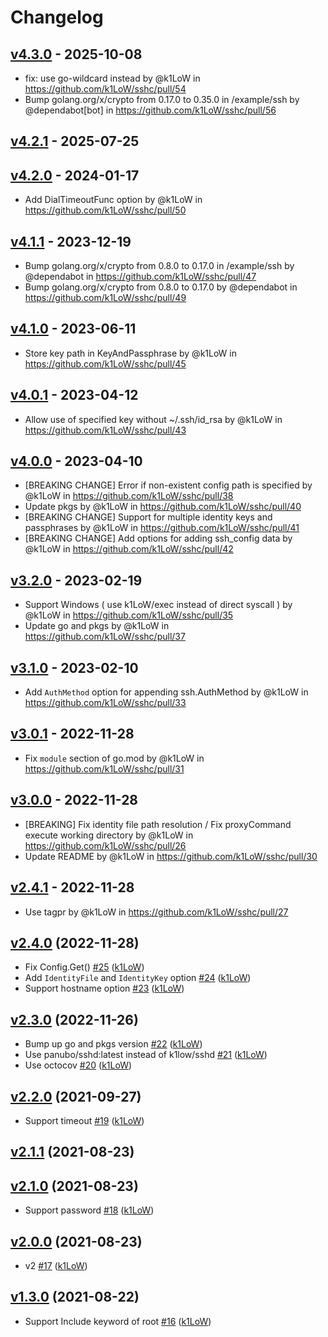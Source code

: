 # Changelog

## [v4.3.0](https://github.com/k1LoW/sshc/compare/v4.2.1...v4.3.0) - 2025-10-08
- fix: use go-wildcard instead by @k1LoW in https://github.com/k1LoW/sshc/pull/54
- Bump golang.org/x/crypto from 0.17.0 to 0.35.0 in /example/ssh by @dependabot[bot] in https://github.com/k1LoW/sshc/pull/56

## [v4.2.1](https://github.com/k1LoW/sshc/compare/v4.2.0...v4.2.1) - 2025-07-25

## [v4.2.0](https://github.com/k1LoW/sshc/compare/v4.1.1...v4.2.0) - 2024-01-17
- Add DialTimeoutFunc option by @k1LoW in https://github.com/k1LoW/sshc/pull/50

## [v4.1.1](https://github.com/k1LoW/sshc/compare/v4.1.0...v4.1.1) - 2023-12-19
- Bump golang.org/x/crypto from 0.8.0 to 0.17.0 in /example/ssh by @dependabot in https://github.com/k1LoW/sshc/pull/47
- Bump golang.org/x/crypto from 0.8.0 to 0.17.0 by @dependabot in https://github.com/k1LoW/sshc/pull/49

## [v4.1.0](https://github.com/k1LoW/sshc/compare/v4.0.1...v4.1.0) - 2023-06-11
- Store key path in KeyAndPassphrase by @k1LoW in https://github.com/k1LoW/sshc/pull/45

## [v4.0.1](https://github.com/k1LoW/sshc/compare/v4.0.0...v4.0.1) - 2023-04-12
- Allow use of specified key without ~/.ssh/id_rsa by @k1LoW in https://github.com/k1LoW/sshc/pull/43

## [v4.0.0](https://github.com/k1LoW/sshc/compare/v3.2.0...v4.0.0) - 2023-04-10
- [BREAKING CHANGE] Error if non-existent config path is specified by @k1LoW in https://github.com/k1LoW/sshc/pull/38
- Update pkgs by @k1LoW in https://github.com/k1LoW/sshc/pull/40
- [BREAKING CHANGE] Support for multiple identity keys and passphrases by @k1LoW in https://github.com/k1LoW/sshc/pull/41
- [BREAKING CHANGE] Add options for adding ssh_config data by @k1LoW in https://github.com/k1LoW/sshc/pull/42

## [v3.2.0](https://github.com/k1LoW/sshc/compare/v3.1.0...v3.2.0) - 2023-02-19
- Support Windows ( use k1LoW/exec instead of direct syscall ) by @k1LoW in https://github.com/k1LoW/sshc/pull/35
- Update go and pkgs by @k1LoW in https://github.com/k1LoW/sshc/pull/37

## [v3.1.0](https://github.com/k1LoW/sshc/compare/v3.0.1...v3.1.0) - 2023-02-10
- Add `AuthMethod` option for appending ssh.AuthMethod by @k1LoW in https://github.com/k1LoW/sshc/pull/33

## [v3.0.1](https://github.com/k1LoW/sshc/compare/v3.0.0...v3.0.1) - 2022-11-28
- Fix `module` section of go.mod  by @k1LoW in https://github.com/k1LoW/sshc/pull/31

## [v3.0.0](https://github.com/k1LoW/sshc/compare/v2.4.1...v3.0.0) - 2022-11-28
- [BREAKING] Fix identity file path resolution / Fix proxyCommand execute working directory by @k1LoW in https://github.com/k1LoW/sshc/pull/26
- Update README by @k1LoW in https://github.com/k1LoW/sshc/pull/30

## [v2.4.1](https://github.com/k1LoW/sshc/compare/v2.4.0...v2.4.1) - 2022-11-28
- Use tagpr by @k1LoW in https://github.com/k1LoW/sshc/pull/27

## [v2.4.0](https://github.com/k1LoW/sshc/compare/v2.3.0...v2.4.0) (2022-11-28)

* Fix Config.Get() [#25](https://github.com/k1LoW/sshc/pull/25) ([k1LoW](https://github.com/k1LoW))
* Add `IdentityFile` and `IdentityKey` option [#24](https://github.com/k1LoW/sshc/pull/24) ([k1LoW](https://github.com/k1LoW))
* Support hostname option [#23](https://github.com/k1LoW/sshc/pull/23) ([k1LoW](https://github.com/k1LoW))

## [v2.3.0](https://github.com/k1LoW/sshc/compare/v2.2.0...v2.3.0) (2022-11-26)

* Bump up go and pkgs version [#22](https://github.com/k1LoW/sshc/pull/22) ([k1LoW](https://github.com/k1LoW))
* Use panubo/sshd:latest instead of k1low/sshd [#21](https://github.com/k1LoW/sshc/pull/21) ([k1LoW](https://github.com/k1LoW))
* Use octocov [#20](https://github.com/k1LoW/sshc/pull/20) ([k1LoW](https://github.com/k1LoW))

## [v2.2.0](https://github.com/k1LoW/sshc/compare/v2.1.1...v2.2.0) (2021-09-27)

* Support timeout [#19](https://github.com/k1LoW/sshc/pull/19) ([k1LoW](https://github.com/k1LoW))

## [v2.1.1](https://github.com/k1LoW/sshc/compare/v2.1.0...v2.1.1) (2021-08-23)


## [v2.1.0](https://github.com/k1LoW/sshc/compare/v2.0.0...v2.1.0) (2021-08-23)

* Support password [#18](https://github.com/k1LoW/sshc/pull/18) ([k1LoW](https://github.com/k1LoW))

## [v2.0.0](https://github.com/k1LoW/sshc/compare/v1.3.0...v2.0.0) (2021-08-23)

* v2 [#17](https://github.com/k1LoW/sshc/pull/17) ([k1LoW](https://github.com/k1LoW))

## [v1.3.0](https://github.com/k1LoW/sshc/compare/v1.2.0...v1.3.0) (2021-08-22)

* Support Include keyword of root [#16](https://github.com/k1LoW/sshc/pull/16) ([k1LoW](https://github.com/k1LoW))
